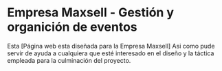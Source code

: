 # Empresa Maxsell - Gestión y organición de eventos 

Esta [Página web esta diseñada para la Empresa Maxsell] Asi como pude servir de ayuda a cualquiera que esté interesado en el diseño y la 
táctica empleada para la culminación del proyecto.